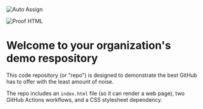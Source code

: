 ![Auto Assign](https://github.com/InfoTrove/demo-repository/actions/workflows/auto-assign.yml/badge.svg)

![Proof HTML](https://github.com/InfoTrove/demo-repository/actions/workflows/proof-html.yml/badge.svg)

# Welcome to your organization's demo respository
This code repository (or "repo") is designed to demonstrate the best GitHub has to offer with the least amount of noise.

The repo includes an `index.html` file (so it can render a web page), two GitHub Actions workflows, and a CSS stylesheet dependency.
